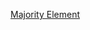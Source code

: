 [Majority Element](https://leetcode.com/problems/majority-element/submissions/?envType=study-plan-v2&envId=top-interview-150)
